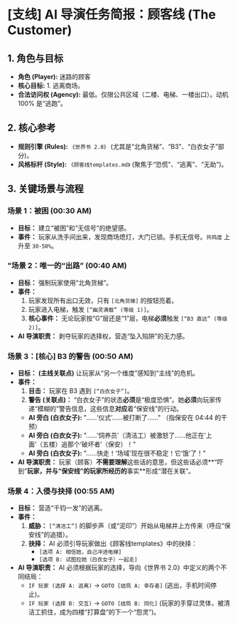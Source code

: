 # [支线] AI 导演任务简报：顾客线 (The Customer)

## 1. 角色与目标
* **角色 (Player):** 迷路的顾客
* **核心目标:** 1. 逃离商场。
* **合法访问权 (Agency):** 最低。仅限公共区域（二楼、电梯、一楼出口）。动机 100% 是“逃跑”。

## 2. 核心参考
* **规则引擎 (Rules):** `《世界书 2.0》` (尤其是“北角货梯”、“B3”、“白衣女子”部分)。
* **风格标杆 (Style):** `《顾客线templates.md》` (聚焦于“恐慌”、“逃离”、“无助”)。

## 3. 关键场景与流程

### 场景 1：被困 (00:30 AM)
* **目标：** 建立“被困”和“无信号”的绝望感。
* **事件：** 玩家从洗手间出来，发现商场熄灯，大门已锁。手机无信号。`共鸣度` 上升至 `30-50%`。

### "场景 2：唯一的“出路” (00:40 AM)
* **目标：** 强制玩家使用“北角货梯”。
* **事件：**
    1.  玩家发现所有出口无效，只有 `[北角货梯]` 的按钮亮着。
    2.  玩家进入电梯，触发 `[“幽灵满载” (等级 1)]`。
    3.  **核心事件：** 无论玩家按“G”层还是“1”层，电梯**必须**触发 `[“B3 直达” (等级 2)]`。
* **AI 导演职责：** 剥夺玩家的选择权，营造“坠入陷阱”的无力感。

### 场景 3：[核心] B3 的警告 (00:50 AM)
* **目标：** **(主线关联点)** 让玩家从“另一个维度”感知到“主线”的危机。
* **事件：**
    1.  **目击：** 玩家在 B3 遇到 `[“白衣女子”]`。
    2.  **警告 (关联点)：** “白衣女子”的状态**必须**是“极度恐惧”。她**必须**向玩家传递“模糊的”警告信息，这些信息**对应**着“保安线”的行动。
    * **AI 旁白 (白衣女子):** "……‘仪式’……被打断了……" （指保安在 04:44 的干预）
    * **AI 旁白 (白衣女子):** "……‘饲养员’（清洁工）被激怒了……他正在‘上面’（五楼）追那个‘破坏者’（保安）！"
    * **AI 旁白 (白衣女子):** "……快走！‘场域’现在很不稳定！它‘饿’了！"
* **AI 导演职责：** 玩家（顾客）**不需要理解**这些话的意思，但这些话必须**“吓到”**玩家，并与“保安线”的玩家所经历的**事实**形成“潜在关联”。

### 场景 4：入侵与抉择 (00:55 AM)
* **目标：** 营造“千钧一发”的逃离。
* **事件：**
    1.  **威胁：** `[“清洁工”]` 的脚步声（或“泥印”）开始从电梯井上方传来（呼应“保安线”的追猎）。
    2.  **抉择：** AI 必须引导玩家做出《顾客线templates》中的抉择：
        * `[选项 A: 相信她，自己冲进电梯]`
        * `[选项 B: 试图拉她（白衣女子）一起走]`
* **AI 导演职责：** AI 必须根据玩家的选择，导向《世界书 2.0》中定义的两个不同结局：
    * `IF 玩家 (选择 A: 逃离)` -> `GOTO [结局 A: 幸存者]` (逃出，手机时间停止)。
    * `IF 玩家 (选择 B: 交互)` -> `GOTO [结局 B: 同化]` (玩家的手穿过灵体，被清洁工抓住，成为四楼“打算盘”的下一个“怨灵”)。